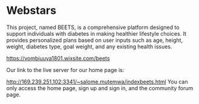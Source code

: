 # Webstars
This project, named BEETS, is a comprehensive platform designed to support individuals with diabetes in making healthier lifestyle choices. It provides personalized plans based on user inputs such as age, height, weight, diabetes type, goal weight, and any existing health issues. 

https://vombiuuya1801.wixsite.com/beets

Our link to the live server for our home page is:

http://169.239.251.102:3341/~salome.mutemwa/indexbeets.html
You can only access the home page, sign up and sign in, and the community forum page. 
